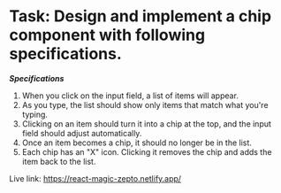 # Task: Design and implement a chip component with following specifications.  
***Specifications***  
1. When you click on the input field, a list of items will appear.  
2. As you type, the list should show only items that match what you're typing.  
3. Clicking on an item should turn it into a chip at the top, and the input field should adjust automatically.  
4. Once an item becomes a chip, it should no longer be in the list.  
5. Each chip has an "X" icon. Clicking it removes the chip and adds the item back to the list.  


Live link: https://react-magic-zepto.netlify.app/
